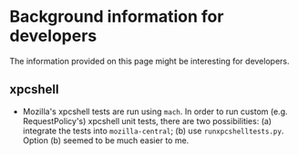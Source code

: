 # Background information for developers

The information provided on this page might be interesting for developers.

## xpcshell

* Mozilla's xpcshell tests are run using `mach`. In order to run custom (e.g. RequestPolicy's) xpcshell unit tests, there are two possibilities: (a) integrate the tests into `mozilla-central`; (b) use `runxpcshelltests.py`. Option (b) seemed to be much easier to me.
